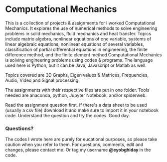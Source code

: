 # Computational Mechanics
This is a collection of projects & assignments for I worked Computational Mechanics. It explores the use of numerical methods to solve engineering problems in solid mechanics, fluid mechanics and heat transfer. Topics include matrix algebra, nonlinear equations of one variable, systems of linear algebraic equations, nonlinear equations of several variables, classification of partial differential equations in engineering, the finite difference method, and the finite element method.Computational Mechanics is solving engineering problems using codes & programs. The language used here is Python, but it can be Java, Javascript or Matlab as well. 

Topics covered are 3D Graphs, Eigen values & Matrices, Frequencies, Audio, Video and Signal processing. 

The assignments with their respective files are put in one folder.  Tools needed are anaconda, python, Jupyter Notebook, and/or spiderweb.

Read the assignment question first.
If there's a data sheet to be used (usually a csv file) download it and make sure to import it in your notebook code.
Understand the question and try the codes. 
Good day.
### Questions?
The codes I wrote here are purely for eucational purposes, so please take caution when you refer to them. For questions, comments, edit and changes, please contact me. Or tag my username <b> @eyobghiday </b> in the code.
